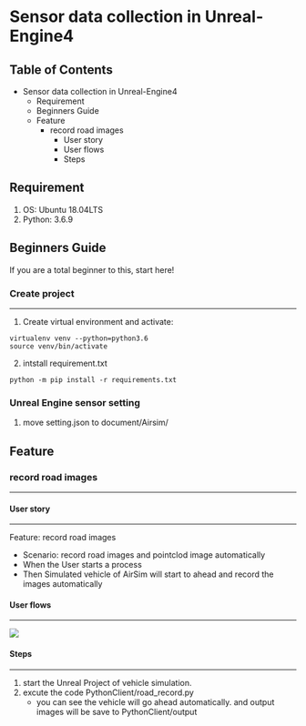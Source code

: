 Sensor data collection in Unreal-Engine4
===

## Table of Contents

* Sensor data collection in Unreal-Engine4
  * Requirement
  * Beginners Guide
  * Feature
    * record road images
      * User story
      * User flows
      * Steps

## Requirement
1. OS: Ubuntu 18.04LTS
2. Python: 3.6.9

## Beginners Guide

If you are a total beginner to this, start here!

### Create project
---
1. Create virtual environment and activate:
```shell=
virtualenv venv --python=python3.6
source venv/bin/activate
```
2. intstall requirement.txt
```shell=
python -m pip install -r requirements.txt 
```
### Unreal Engine sensor setting
1. move setting.json to document/Airsim/

## Feature 
### record road images
---

#### User story
---

Feature: record road images

* Scenario: record road images and pointclod image automatically
* When the User starts a process
* Then Simulated vehicle of AirSim will start to ahead and record the images automatically

#### User flows
---
![](https://i.imgur.com/DtEP32K.png)

#### Steps
---
1. start the Unreal Project of vehicle simulation.
2. excute the code PythonClient/road_record.py
    * you can see the vehicle will go ahead automatically. and output images will be save to PythonClient/output

